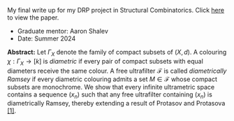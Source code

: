 My final write up for my DRP project in Structural Combinatorics. Click [here](https://www.math.mcgill.ca/gsams/drp/papers/papers2024/Jake-Gameroff.pdf) to view the paper.
- Graduate mentor: Aaron Shalev
- Date: Summer 2024

**Abstract:**
Let $\Gamma_X$ denote the family of compact subsets of $(X,d)$. A colouring $\chi : \Gamma_X \to [k]$ is *diametric* if every pair of compact subsets with equal diameters receive the same colour. A free ultrafilter $\mathcal{F}$ is called *diametrically Ramsey* if every diametric colouring admits a set $M \in \mathcal{F}$ whose compact subsets are monochrome. We show that every infinite ultrametric space contains a sequence $(x_n)$ such that any free ultrafilter containing $(x_n)$ is diametrically Ramsey, thereby extending a result of Protasov and Protasova [\[1\]](http://matstud.org.ua/texts/2018/49_2/115-121.pdf).
